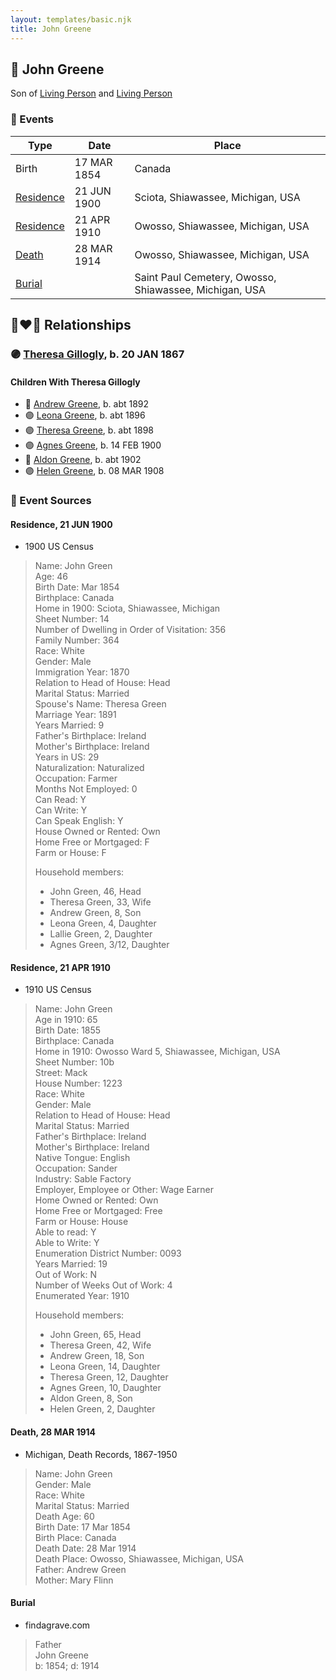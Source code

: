 ```yaml
---
layout: templates/basic.njk
title: John Greene
---
```

## 🔵 John Greene

Son of [Living Person](/people/7/70089858) and [Living Person](/people/9/95328054)

### 📆 Events

Type | Date | Place
------ | ------ | ------
Birth | 17 MAR 1854 | Canada
[Residence](#event-event-0) | 21 JUN 1900 | Sciota, Shiawassee, Michigan, USA
[Residence](#event-event-1) | 21 APR 1910 | Owosso, Shiawassee, Michigan, USA
[Death](#event-event-5) | 28 MAR 1914 | Owosso, Shiawassee, Michigan, USA
[Burial](#event-event-6) |  | Saint Paul Cemetery, Owosso, Shiawassee, Michigan, USA

## 👩‍❤️‍👨 Relationships

### 🟣 [Theresa Gillogly](/people/6/67581747), b. 20 JAN 1867

#### Children With Theresa Gillogly
* 🔵 [Andrew Greene](/people/5/54560240), b. abt 1892
* 🟣 [Leona Greene](/people/2/24282065), b. abt 1896
* 🟣 [Theresa Greene](/people/2/22213557), b. abt 1898
* 🟣 [Agnes Greene](/people/1/15565254), b. 14 FEB 1900
* 🔵 [Aldon Greene](/people/4/48950004), b. abt 1902
* 🟣 [Helen Greene](/people/6/65162976), b. 08 MAR 1908
### 📰 Event Sources

#### <a id="event-event-0"></a> Residence, 21 JUN 1900
* 1900 US Census
>   
  > Name: John Green  
  > Age: 46  
  > Birth Date: Mar 1854  
  > Birthplace: Canada  
  > Home in 1900: Sciota, Shiawassee, Michigan  
  > Sheet Number: 14  
  > Number of Dwelling in Order of Visitation: 356  
  > Family Number: 364  
  > Race: White  
  > Gender: Male  
  > Immigration Year: 1870  
  > Relation to Head of House: Head  
  > Marital Status: Married  
  > Spouse's Name: Theresa Green  
  > Marriage Year: 1891  
  > Years Married: 9  
  > Father's Birthplace: Ireland  
  > Mother's Birthplace: Ireland  
  > Years in US: 29  
  > Naturalization: Naturalized  
  > Occupation: Farmer  
  > Months Not Employed: 0  
  > Can Read: Y  
  > Can Write: Y  
  > Can Speak English: Y  
  > House Owned or Rented: Own  
  > Home Free or Mortgaged: F  
  > Farm or House: F  
  >   
  > Household members:  
  > - John Green, 46, Head  
  > - Theresa Green, 33, Wife  
  > - Andrew Green, 8, Son  
  > - Leona Green, 4, Daughter  
  > - Lallie Green, 2, Daughter  
  > - Agnes Green, 3/12, Daughter  
  >

#### <a id="event-event-1"></a> Residence, 21 APR 1910
* 1910 US Census
>   
  > Name: John Green  
  > Age in 1910: 65  
  > Birth Date: 1855  
  > Birthplace: Canada  
  > Home in 1910: Owosso Ward 5, Shiawassee, Michigan, USA  
  > Sheet Number: 10b  
  > Street: Mack  
  > House Number: 1223  
  > Race: White  
  > Gender: Male  
  > Relation to Head of House: Head  
  > Marital Status: Married  
  > Father's Birthplace: Ireland  
  > Mother's Birthplace: Ireland  
  > Native Tongue: English  
  > Occupation: Sander  
  > Industry: Sable Factory  
  > Employer, Employee or Other: Wage Earner  
  > Home Owned or Rented: Own  
  > Home Free or Mortgaged: Free  
  > Farm or House: House  
  > Able to read: Y  
  > Able to Write: Y  
  > Enumeration District Number: 0093  
  > Years Married: 19  
  > Out of Work: N  
  > Number of Weeks Out of Work: 4  
  > Enumerated Year: 1910  
  >   
  > Household members:  
  > - John Green, 65, Head    
  > - Theresa Green, 42, Wife    
  > - Andrew Green, 18, Son    
  > - Leona Green, 14, Daughter    
  > - Theresa Green, 12, Daughter    
  > - Agnes Green, 10, Daughter    
  > - Aldon Green, 8, Son    
  > - Helen Green, 2, Daughter    
  >

#### <a id="event-event-5"></a> Death, 28 MAR 1914
* Michigan, Death Records, 1867-1950
>   
  > Name: John Green  
  > Gender: Male  
  > Race: White  
  > Marital Status: Married  
  > Death Age: 60  
  > Birth Date: 17 Mar 1854  
  > Birth Place: Canada  
  > Death Date: 28 Mar 1914  
  > Death Place: Owosso, Shiawassee, Michigan, USA  
  > Father: Andrew Green  
  > Mother: Mary Flinn

#### <a id="event-event-6"></a> Burial
* findagrave.com
>   
  > Father  
  > John Greene  
  > b: 1854; d: 1914
